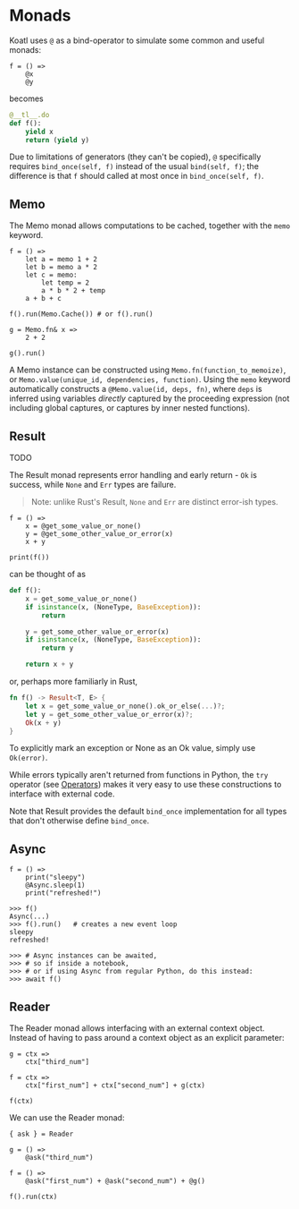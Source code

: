 # Monads

Koatl uses `@` as a bind-operator to simulate some common and useful monads:

```koatl
f = () =>
    @x
    @y
```

becomes

```python
@__tl__.do
def f():
    yield x
    return (yield y)
```

Due to limitations of generators (they can't be copied), `@` specifically requires `bind_once(self, f)` instead of the usual `bind(self, f)`;
the difference is that `f` should called at most once in `bind_once(self, f)`.

## Memo

The Memo monad allows computations to be cached, together with the `memo` keyword.

```koatl
f = () =>
    let a = memo 1 + 2
    let b = memo a * 2
    let c = memo:
        let temp = 2
        a * b * 2 + temp
    a + b + c

f().run(Memo.Cache()) # or f().run()

g = Memo.fn& x =>
    2 + 2

g().run()
```

A Memo instance can be constructed using `Memo.fn(function_to_memoize)`, or `Memo.value(unique_id, dependencies, function)`.
Using the `memo` keyword automatically constructs a `@Memo.value(id, deps, fn)`, where `deps` is inferred using variables _directly_ captured by the proceeding expression (not including global captures, or captures by inner nested functions).

## Result

TODO

The Result monad represents error handling and early return - `Ok` is success, while `None` and `Err` types are failure.

> Note: unlike Rust's Result, `None` and `Err` are distinct error-ish types.

```koatl
f = () =>
    x = @get_some_value_or_none()
    y = @get_some_other_value_or_error(x)
    x + y

print(f())
```

can be thought of as

```python
def f():
    x = get_some_value_or_none()
    if isinstance(x, (NoneType, BaseException)):
        return

    y = get_some_other_value_or_error(x)
    if isinstance(x, (NoneType, BaseException)):
        return y

    return x + y
```

or, perhaps more familiarly in Rust,

```rust
fn f() -> Result<T, E> {
    let x = get_some_value_or_none().ok_or_else(...)?;
    let y = get_some_other_value_or_error(x)?;
    Ok(x + y)
}
```

To explicitly mark an exception or None as an Ok value, simply use `Ok(error)`.

While errors typically aren't returned from functions in Python, the `try` operator (see [Operators](operators)) makes it very easy to use these constructions to interface with external code.

Note that Result provides the default `bind_once` implementation for all types that don't otherwise define `bind_once`.

## Async

```koatl
f = () =>
    print("sleepy")
    @Async.sleep(1)
    print("refreshed!")

>>> f()
Async(...)
>>> f().run()   # creates a new event loop
sleepy
refreshed!

>>> # Async instances can be awaited,
>>> # so if inside a notebook,
>>> # or if using Async from regular Python, do this instead:
>>> await f()
```

## Reader

The Reader monad allows interfacing with an external context object.
Instead of having to pass around a context object as an explicit parameter:

```koatl
g = ctx =>
    ctx["third_num"]

f = ctx =>
    ctx["first_num"] + ctx["second_num"] + g(ctx)

f(ctx)
```

We can use the Reader monad:

```koatl
{ ask } = Reader

g = () =>
    @ask("third_num")

f = () =>
    @ask("first_num") + @ask("second_num") + @g()

f().run(ctx)
```
